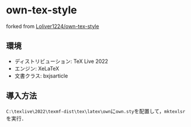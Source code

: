 # own-tex-style

forked from [Loliver1224/own-tex-style](https://github.com/Loliver1224/own-tex-style)

## 環境

- ディストリビューション: TeX Live 2022
- エンジン: XeLaTeX
- 文書クラス: bxjsarticle

## 導入方法

`C:\texlive\2022\texmf-dist\tex\latex\own`に`own.sty`を配置して，`mktexlsr`を実行．

